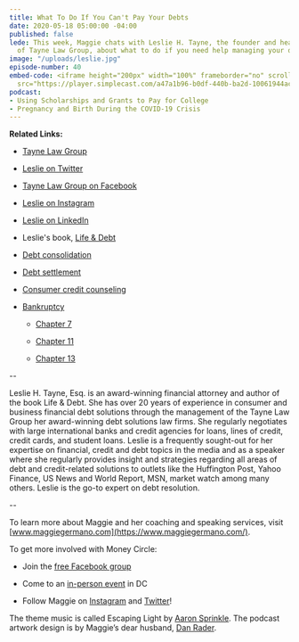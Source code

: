 ```yaml
---
title: What To Do If You Can't Pay Your Debts
date: 2020-05-18 05:00:00 -04:00
published: false
lede: This week, Maggie chats with Leslie H. Tayne, the founder and head attorney
  of Tayne Law Group, about what to do if you need help managing your debts.
image: "/uploads/leslie.jpg"
episode-number: 40
embed-code: <iframe height="200px" width="100%" frameborder="no" scrolling="no" seamless
  src="https://player.simplecast.com/a47a1b96-b0df-440b-ba2d-10061944ac95?dark=false"></iframe>
podcast:
- Using Scholarships and Grants to Pay for College
- Pregnancy and Birth During the COVID-19 Crisis
---
```


**Related Links:**

* [Tayne Law Group](https://attorney-newyork.com/)

* [Leslie on Twitter](https://twitter.com/LeslieHTayneEsq)

* [Tayne Law Group on Facebook](https://www.facebook.com/TayneLawGroup)

* [Leslie on Instagram](https://www.instagram.com/taynelawgroup/)

* [Leslie on LinkedIn](https://www.linkedin.com/in/leslietayne/)

* Leslie's book, [Life & Debt](https://www.amazon.com/Life-Debt-approach-achieving-financial/dp/098634950X)

* [Debt consolidation](https://www.nerdwallet.com/blog/finance/consolidate-debt/)

* [Debt settlement](https://www.creditkarma.com/advice/i/debt-settlement/)

* [Consumer credit counseling](https://www.creditkarma.com/advice/i/understanding-credit-counseling/)

* [Bankruptcy](https://www.investopedia.com/terms/b/bankruptcy.asp)

  * [Chapter 7](https://www.investopedia.com/terms/c/chapter7.asp)

  * [Chapter 11](https://www.investopedia.com/terms/c/chapter11.asp)

  * [Chapter 13](https://www.investopedia.com/terms/c/chapter13.asp)

--

Leslie H. Tayne, Esq. is an award-winning financial attorney and author of the book Life & Debt. She has over 20 years of experience in consumer and business financial debt solutions through the management of the Tayne Law Group her award-winning debt solutions law firms. She regularly negotiates with large international banks and credit agencies for loans, lines of credit, credit cards, and student loans. Leslie is a frequently sought-out for her expertise on financial, credit and debt topics in the media and as a speaker where she regularly provides insight and strategies regarding all areas of debt and credit-related solutions to outlets like the Huffington Post, Yahoo Finance, US News and World Report, MSN, market watch among many others. Leslie is the go-to expert on debt resolution.

--

To learn more about Maggie and her coaching and speaking services, visit [www.maggiegermano.com](https://www.maggiegermano.com/).

To get more involved with Money Circle:

* Join the [free Facebook group](https://www.facebook.com/groups/MoneyCircleGroup)

* Come to an [in-person event](https://www.maggiegermano.com/moneycircle/) in DC

* Follow Maggie on [Instagram](https://dashboard.simplecast.com/episodes/www.instagram.com/maggiegermano) and [Twitter](https://dashboard.simplecast.com/episodes/www.twitter.com/maggiegermano)!

The theme music is called Escaping Light by [Aaron Sprinkle](http://aaronsprinklemusic.com/). The podcast artwork design is by Maggie’s dear husband, [Dan Rader](https://danrdesign.com/).